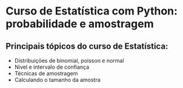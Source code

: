 # Curso de Estatística com Python: probabilidade e amostragem

## Principais tópicos do curso de Estatística:

- Distribuiçōes de binomial, poisson e normal
- Nível e intervalo de confiança
- Técnicas de amostragem
- Calculando o tamanho da amostra
